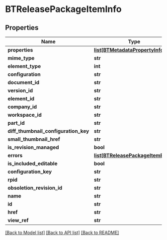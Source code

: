 # BTReleasePackageItemInfo

## Properties
Name | Type | Description | Notes
------------ | ------------- | ------------- | -------------
**properties** | [**list[BTMetadataPropertyInfo]**](BTMetadataPropertyInfo.md) |  | [optional] 
**mime_type** | **str** |  | [optional] 
**element_type** | **int** |  | [optional] 
**configuration** | **str** |  | [optional] 
**document_id** | **str** |  | [optional] 
**version_id** | **str** |  | [optional] 
**element_id** | **str** |  | [optional] 
**company_id** | **str** |  | [optional] 
**workspace_id** | **str** |  | [optional] 
**part_id** | **str** |  | [optional] 
**diff_thumbnail_configuration_key** | **str** |  | [optional] 
**small_thumbnail_href** | **str** |  | [optional] 
**is_revision_managed** | **bool** |  | [optional] 
**errors** | [**list[BTReleasePackageItemError]**](BTReleasePackageItemError.md) |  | [optional] 
**is_included_editable** | **bool** |  | [optional] 
**configuration_key** | **str** |  | [optional] 
**rpid** | **str** |  | [optional] 
**obsoletion_revision_id** | **str** |  | [optional] 
**name** | **str** |  | [optional] 
**id** | **str** |  | [optional] 
**href** | **str** |  | [optional] 
**view_ref** | **str** |  | [optional] 

[[Back to Model list]](../README.md#documentation-for-models) [[Back to API list]](../README.md#documentation-for-api-endpoints) [[Back to README]](../README.md)



